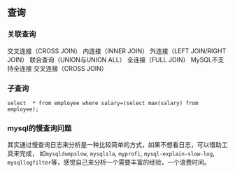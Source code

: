 ## 查询

### 关联查询

交叉连接（CROSS JOIN）
内连接（INNER JOIN）
外连接（LEFT JOIN/RIGHT JOIN）
联合查询（UNION与UNION ALL）
全连接（FULL JOIN）   MySQL不支持全连接
交叉连接（CROSS JOIN）

### 子查询

    select  * from employee where salary=(select max(salary) from employee);
   
### mysql的慢查询问题 

其实通过慢查询日志来分析是一种比较简单的方式，如果不想看日志，可以借助工具来完成，
如`mysqldumpslow`, `mysqlsla`, `myprofi`, `mysql-explain-slow-log`, `mysqllogfilter`等，感觉自己来分析一个需要丰富的经验，一个浪费时间。
      
